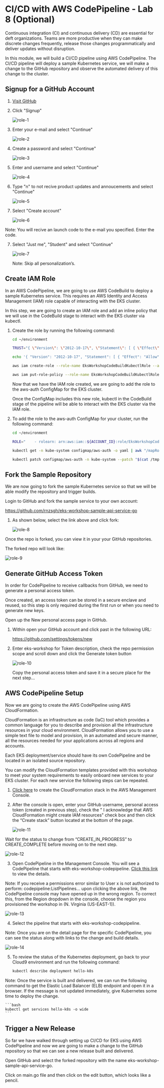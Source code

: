 # CI/CD with AWS CodePipeline - Lab 8 (Optional)

Continuous integration (CI) and continuous delivery (CD) are essential for deft organizations. Teams are more productive when they can make discrete changes frequently, release those changes programmatically and deliver updates without disruption.

In this module, we will build a CI/CD pipeline using AWS CodePipeline. The CI/CD pipeline will deploy a sample Kubernetes service, we will make a change to the GitHub repository and observe the automated delivery of this change to the cluster.

## Signup for a GitHub Account

1. [Visit GitHub](https://github.com/)

2. Click "Signup"

    ![role-1](./images/role-1.png)

3. Enter your e-mail and select "Continue"

    ![role-2](./images/role-2.png)

3. Create a password and select "Continue"

    ![role-3](./images/role-3.png)

4. Enter and username and select "Continue"

    ![role-4](./images/role-4.png)

5. Type "n" to not recive product updates and annoucements and select "Continue"

    ![role-5](./images/role-5.png)

6. Select "Create account"

    ![role-6](./images/role-6.png)

Note: You will recive an launch code to the e-mail you specified. Enter the code.

7. Select "Just me", "Student" and select "Continue"

    ![role-7](./images/role-7.png)

    Note: Skip all personalization’s.

## Create IAM Role

In an AWS CodePipeline, we are going to use AWS CodeBuild to deploy a sample Kubernetes service. This requires an AWS Identity and Access Management (IAM) role capable of interacting with the EKS cluster.

In this step, we are going to create an IAM role and add an inline policy that we will use in the CodeBuild stage to interact with the EKS cluster via kubectl.

1. Create the role by running the following command:

    ```bash
    cd ~/environment

    TRUST="{ \"Version\": \"2012-10-17\", \"Statement\": [ { \"Effect\": \"Allow\", \"Principal\": { \"AWS\": \"arn:aws:iam::${ACCOUNT_ID}:root\" }, \"Action\": \"sts:AssumeRole\" } ] }"

    echo '{ "Version": "2012-10-17", "Statement": [ { "Effect": "Allow", "Action": "eks:Describe*", "Resource": "*" } ] }' > /tmp/iam-role-policy

    aws iam create-role --role-name EksWorkshopCodeBuildKubectlRole --assume-role-policy-document "$TRUST" --output text --query 'Role.Arn'

    aws iam put-role-policy --role-name EksWorkshopCodeBuildKubectlRole --policy-name eks-describe --policy-document file:///tmp/iam-role-policy
    ```

    Now that we have the IAM role created, we are going to add the role to the aws-auth ConfigMap for the EKS cluster.

    Once the ConfigMap includes this new role, kubectl in the CodeBuild stage of the pipeline will be able to interact with the EKS cluster via the IAM role.

2. To add the role to the aws-auth ConfigMap for your cluster, run the following command:

    ```bash
    cd ~/environment

    ROLE="    - rolearn: arn:aws:iam::${ACCOUNT_ID}:role/EksWorkshopCodeBuildKubectlRole\n      username: build\n      groups:\n        - system:masters"

    kubectl get -n kube-system configmap/aws-auth -o yaml | awk "/mapRoles: \|/{print;print \"$ROLE\";next}1" > /tmp/aws-auth-patch.yml

    kubectl patch configmap/aws-auth -n kube-system --patch "$(cat /tmp/aws-auth-patch.yml)"
    ```

## Fork the Sample Repository

We are now going to fork the sample Kubernetes service so that we will be able modify the repository and trigger builds.

Login to GitHub and fork the sample service to your own account:

https://github.com/rnzsgh/eks-workshop-sample-api-service-go

1. As shown below, select the link above and click fork:

    ![role-8](./images/role-8.png)


Once the repo is forked, you can view it in your your GitHub repositories.

The forked repo will look like:

![role-9](./images/role-9.png)

## Generate GitHub Access Token

In order for CodePipeline to receive callbacks from GitHub, we need to generate a personal access token.

Once created, an access token can be stored in a secure enclave and reused, so this step is only required during the first run or when you need to generate new keys.

Open up the New personal access page in GitHub.

1. Within open your GitHub account and click past in the following URL:

    https://github.com/settings/tokens/new

2. Enter eks-workshop for Token description, check the repo permission scope and scroll down and click the Generate token button

    ![role-10](./images/role-10.png)

   Copy the personal access token and save it in a secure place for the next step...

## AWS CodePipeline Setup

Now we are going to create the AWS CodePipeline using AWS CloudFormation.

CloudFormation is an infrastructure as code (IaC) tool which provides a common language for you to describe and provision all the infrastructure resources in your cloud environment. CloudFormation allows you to use a simple text file to model and provision, in an automated and secure manner, all the resources needed for your applications across all regions and accounts.

Each EKS deployment/service should have its own CodePipeline and be located in an isolated source repository.

You can modify the CloudFormation templates provided with this workshop to meet your system requirements to easily onboard new services to your EKS cluster. For each new service the following steps can be repeated.

1. [Click here](https://console.aws.amazon.com/cloudformation/home?#/stacks/create/review?stackName=eksws-codepipeline&templateURL=https://s3.amazonaws.com/eksworkshop.com/templates/main/ci-cd-codepipeline.cfn.yml) to create the CloudFormation stack in the AWS Management Console.

2. After the console is open, enter your GitHub username, personal access token (created in previous step), check the " I acknowledge that AWS CloudFormation might create IAM resources" check box and then click the “Create stack” button located at the bottom of the page.

    ![role-11](./images/role-11.png)

Wait for the status to change from “CREATE_IN_PROGRESS” to CREATE_COMPLETE before moving on to the next step.

![role-12](./images/role-12.png)

3. Open CodePipeline in the Management Console. You will see a CodePipeline that starts with eks-workshop-codepipeline. [Click this link](https://console.aws.amazon.com/codesuite/codepipeline/pipelines) to view the details.

Note: If you receive a permissions error similar to User x is not authorized to perform: codepipeline:ListPipelines… upon clicking the above link, the CodePipeline console may have opened up in the wrong region. To correct this, from the Region dropdown in the console, choose the region you provisioned the workshop in (N. Virginia (US-EAST-1)).

![role-13](./images/role-13.png)

4. Select the pipeline that starts with eks-workshop-codepipeline.

Note: Once you are on the detail page for the specific CodePipeline, you can see the status along with links to the change and build details.

![role-14](./images/role-14.png)

5. To review the status of the Kubernetes deployment, go back to your Cloud9 environment and run the following command:

    ```bash
    kubectl describe deployment hello-k8s
    ```

Note: Once the service is built and delivered, we can run the following command to get the Elastic Load Balancer (ELB) endpoint and open it in a browser. If the message is not updated immediately, give Kubernetes some time to deploy the change.

    ```bash
    kubectl get services hello-k8s -o wide
    ```

## Trigger a New Release

So far we have walked through setting up CI/CD for EKS using AWS CodePipeline and now we are going to make a change to the GitHub repository so that we can see a new release built and delivered.

Open GitHub and select the forked repository with the name eks-workshop-sample-api-service-go.

Click on main.go file and then click on the edit button, which looks like a pencil.